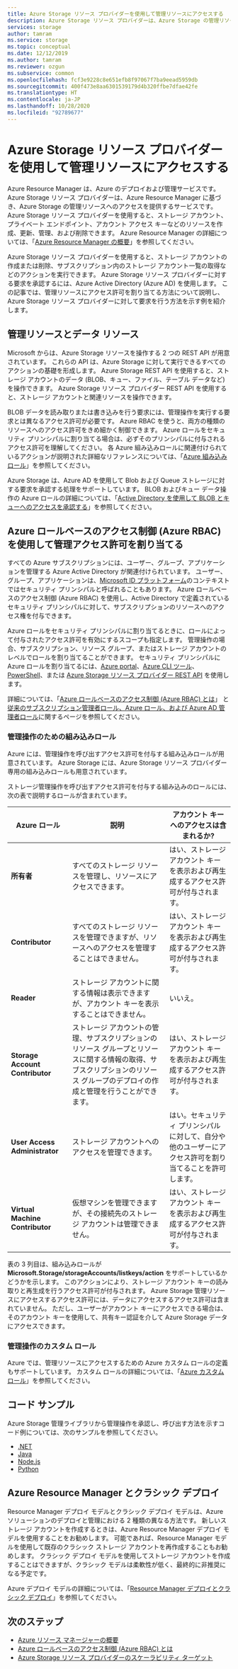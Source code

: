 ```yaml
---
title: Azure Storage リソース プロバイダーを使用して管理リソースにアクセスする
description: Azure Storage リソース プロバイダーは、Azure Storage の管理リソースへのアクセスを提供するサービスです。 Azure Storage リソース プロバイダーを使用すると、ストレージ アカウント、プライベート エンドポイント、アカウント アクセス キーなどのリソースを作成、更新、管理、および削除できます。
services: storage
author: tamram
ms.service: storage
ms.topic: conceptual
ms.date: 12/12/2019
ms.author: tamram
ms.reviewer: ozgun
ms.subservice: common
ms.openlocfilehash: fcf3e9228c8e651efb8f97067f7ba9eead5959db
ms.sourcegitcommit: 400f473e8aa6301539179d4b320ffbe7dfae42fe
ms.translationtype: HT
ms.contentlocale: ja-JP
ms.lasthandoff: 10/28/2020
ms.locfileid: "92789677"
---
```

# <a name="use-the-azure-storage-resource-provider-to-access-management-resources"></a>Azure Storage リソース プロバイダーを使用して管理リソースにアクセスする

Azure Resource Manager は、Azure のデプロイおよび管理サービスです。 Azure Storage リソース プロバイダーは、Azure Resource Manager に基づき、Azure Storage の管理リソースへのアクセスを提供するサービスです。 Azure Storage リソース プロバイダーを使用すると、ストレージ アカウント、プライベート エンドポイント、アカウント アクセス キーなどのリソースを作成、更新、管理、および削除できます。 Azure Resource Manager の詳細については、「[Azure Resource Manager の概要](../../azure-resource-manager/management/overview.md)」を参照してください。

Azure Storage リソース プロバイダーを使用すると、ストレージ アカウントの作成または削除、サブスクリプション内のストレージ アカウント一覧の取得などのアクションを実行できます。 Azure Storage リソース プロバイダーに対する要求を承認するには、Azure Active Directory (Azure AD) を使用します。 この記事では、管理リソースにアクセス許可を割り当てる方法について説明し、Azure Storage リソース プロバイダーに対して要求を行う方法を示す例を紹介します。

## <a name="management-resources-versus-data-resources"></a>管理リソースとデータ リソース

Microsoft からは、Azure Storage リソースを操作する 2 つの REST API が用意されています。 これらの API は、Azure Storage に対して実行できるすべてのアクションの基礎を形成します。 Azure Storage REST API を使用すると、ストレージ アカウントのデータ (BLOB、キュー、ファイル、テーブル データなど) を操作できます。 Azure Storage リソース プロバイダー REST API を使用すると、ストレージ アカウントと関連リソースを操作できます。

BLOB データを読み取りまたは書き込みを行う要求には、管理操作を実行する要求とは異なるアクセス許可が必要です。 Azure RBAC を使うと、両方の種類のリソースへのアクセス許可をきめ細かく制御できます。 Azure ロールをセキュリティ プリンシパルに割り当てる場合は、必ずそのプリンシパルに付与されるアクセス許可を理解してください。 各 Azure 組み込みロールに関連付けられているアクションが説明された詳細なリファレンスについては、「[Azure 組み込みロール](../../role-based-access-control/built-in-roles.md)」を参照してください。

Azure Storage は、Azure AD を使用して Blob および Queue ストレージに対する要求を承認する処理をサポートしています。 BLOB およびキュー データ操作の Azure ロールの詳細については、「[Active Directory を使用して BLOB とキューへのアクセスを承認する](storage-auth-aad.md)」を参照してください。

## <a name="assign-management-permissions-with-azure-role-based-access-control-azure-rbac"></a>Azure ロールベースのアクセス制御 (Azure RBAC) を使用して管理アクセス許可を割り当てる

すべての Azure サブスクリプションには、ユーザー、グループ、アプリケーションを管理する Azure Active Directory が関連付けられています。 ユーザー、グループ、アプリケーションは、[Microsoft ID プラットフォーム](../../active-directory/develop/index.yml)のコンテキストではセキュリティ プリンシパルと呼ばれることもあります。 Azure ロールベースのアクセス制御 (Azure RBAC) を使用し、Active Directory で定義されているセキュリティ プリンシパルに対して、サブスクリプションのリソースへのアクセス権を付与できます。

Azure ロールをセキュリティ プリンシパルに割り当てるときに、ロールによって付与されたアクセス許可を有効にするスコープも指定します。 管理操作の場合、サブスクリプション、リソース グループ、またはストレージ アカウントのレベルでロールを割り当てることができます。 セキュリティ プリンシパルに Azure ロールを割り当てるには、[Azure portal](https://portal.azure.com/)、[Azure CLI ツール](/cli/azure/install-classic-cli)、[PowerShell](/powershell/azure/)、または [Azure Storage リソース プロバイダー REST API](/rest/api/storagerp) を使用します。

詳細については、「[Azure ロールベースのアクセス制御 (Azure RBAC) とは](../../role-based-access-control/overview.md)」 と[従来のサブスクリプション管理者ロール、Azure ロール、および Azure AD 管理者ロール](../../role-based-access-control/rbac-and-directory-admin-roles.md)に関するページを参照してください。

### <a name="built-in-roles-for-management-operations"></a>管理操作のための組み込みロール

Azure には、管理操作を呼び出すアクセス許可を付与する組み込みロールが用意されています。 Azure Storage には、Azure Storage リソース プロバイダー専用の組み込みロールも用意されています。

ストレージ管理操作を呼び出すアクセス許可を付与する組み込みのロールには、次の表で説明するロールが含まれています。

|    Azure ロール    |    説明    |    アカウント キーへのアクセスは含まれるか?    |
|---------------------------------|------------------------------------------------------------------------------------------------------------------------------------------------------------------------|---------------------------------------------------------------------------------------|
| **所有者** | すべてのストレージ リソースを管理し、リソースにアクセスできます。  | はい、ストレージ アカウント キーを表示および再生成するアクセス許可が付与されます。 |
| **Contributor**  | すべてのストレージ リソースを管理できますが、リソースへのアクセスを管理することはできません。 | はい、ストレージ アカウント キーを表示および再生成するアクセス許可が付与されます。 |
| **Reader** | ストレージ アカウントに関する情報は表示できますが、アカウント キーを表示することはできません。 | いいえ。 |
| **Storage Account Contributor** | ストレージ アカウントの管理、サブスクリプションのリソース グループとリソースに関する情報の取得、サブスクリプションのリソース グループのデプロイの作成と管理を行うことができます。 | はい、ストレージ アカウント キーを表示および再生成するアクセス許可が付与されます。 |
| **User Access Administrator** | ストレージ アカウントへのアクセスを管理できます。   | はい。セキュリティ プリンシパルに対して、自分や他のユーザーにアクセス許可を割り当てることを許可します。 |
| **Virtual Machine Contributor** | 仮想マシンを管理できますが、その接続先のストレージ アカウントは管理できません。   | はい、ストレージ アカウント キーを表示および再生成するアクセス許可が付与されます。 |

表の 3 列目は、組み込みロールが **Microsoft.Storage/storageAccounts/listkeys/action** をサポートしているかどうかを示します。 このアクションにより、ストレージ アカウント キーの読み取りと再生成を行うアクセス許可が付与されます。 Azure Storage 管理リソースにアクセスするアクセス許可には、データにアクセスするアクセス許可は含まれていません。 ただし、ユーザーがアカウント キーにアクセスできる場合は、そのアカウント キーを使用して、共有キー認証を介して Azure Storage データにアクセスできます。

### <a name="custom-roles-for-management-operations"></a>管理操作のカスタム ロール

Azure では、管理リソースにアクセスするための Azure カスタム ロールの定義もサポートしています。 カスタム ロールの詳細については、「[Azure カスタム ロール](../../role-based-access-control/custom-roles.md)」を参照してください。

## <a name="code-samples"></a>コード サンプル

Azure Storage 管理ライブラリから管理操作を承認し、呼び出す方法を示すコード例については、次のサンプルを参照してください。

- [.NET](https://github.com/Azure-Samples/storage-dotnet-resource-provider-getting-started)
- [Java](https://github.com/Azure-Samples/storage-java-manage-storage-accounts)
- [Node.js](https://github.com/Azure-Samples/storage-node-resource-provider-getting-started)
- [Python](https://github.com/Azure-Samples/storage-python-manage)

## <a name="azure-resource-manager-versus-classic-deployments"></a>Azure Resource Manager とクラシック デプロイ

Resource Manager デプロイ モデルとクラシック デプロイ モデルは、Azure ソリューションのデプロイと管理における 2 種類の異なる方法です。 新しいストレージ アカウントを作成するときは、Azure Resource Manager デプロイ モデルを使用することをお勧めします。 可能であれば、Resource Manager モデルを使用して既存のクラシック ストレージ アカウントを再作成することもお勧めします。 クラシック デプロイ モデルを使用してストレージ アカウントを作成することはできますが、クラシック モデルは柔軟性が低く、最終的に非推奨になる予定です。

Azure デプロイ モデルの詳細については、「[Resource Manager デプロイとクラシック デプロイ](../../azure-resource-manager/management/deployment-models.md)」を参照してください。

## <a name="next-steps"></a>次のステップ

- [Azure リソース マネージャーの概要](../../azure-resource-manager/management/overview.md)
- [Azure ロールベースのアクセス制御 (Azure RBAC) とは](../../role-based-access-control/overview.md)
- [Azure Storage リソース プロバイダーのスケーラビリティ ターゲット](scalability-targets-resource-provider.md)